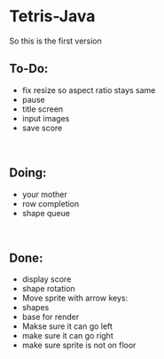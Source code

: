 # Tetris-Java

So this is the first version

To-Do:
-
- fix resize so aspect ratio stays same
- pause
- title screen
- input images 
- save score 

<br>

Doing:
-
- your mother
- row completion
- shape queue

<br>

Done: 
-
- display score
- shape rotation
- Move sprite with arrow keys:
- shapes
- base for render
- Makse sure it can go left
- make sure it can go right
- make sure sprite is not on floor

